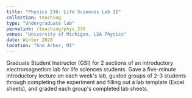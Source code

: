 ```yaml
---
title: "Physics 236: Life Sciences Lab II"
collection: teaching
type: "Undergraduate lab"
permalink: /teaching/phys_236
venue: "University of Michigan, LSA Physics"
date: Winter 2020
location: "Ann Arbor, MI"
---
```


Graduate Student Instructor (GSI) for 2 sections of an introductory electromagnetism lab for life sciences students. Gave a five-minute introductory lecture on each week's lab, guided groups of 2-3 students through completing the experiment and filling out a lab template (Excel sheets), and graded each group's completed lab sheets. 
